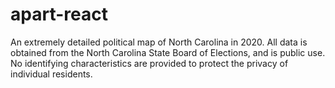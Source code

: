 # apart-react
An extremely detailed political map of North Carolina in 2020. All data is obtained from the North Carolina State Board of Elections, and is public use. No identifying characteristics are provided to protect the privacy of individual residents.